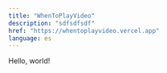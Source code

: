 ```yaml
---
title: "WhenToPlayVideo"
description: "sdfsdfsdf"
href: "https://whentoplayvideo.vercel.app"
language: es
---
```


Hello, world!
